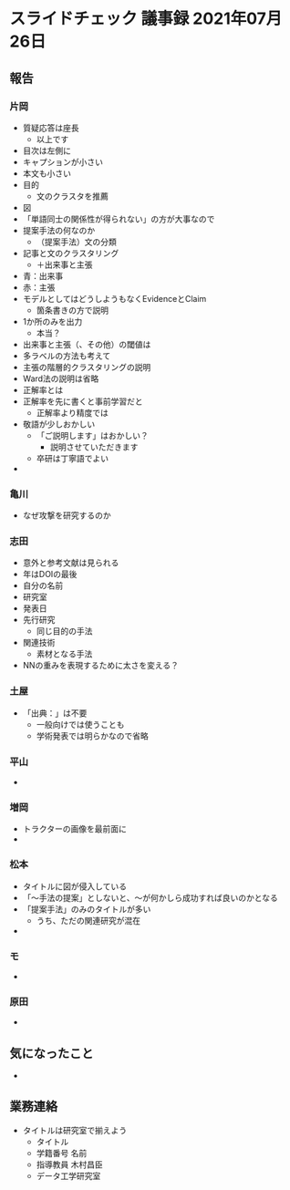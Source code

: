 <!-- tex script for md -->
<script type="text/javascript" async src="https://cdnjs.cloudflare.com/ajax/libs/mathjax/2.7.7/MathJax.js?config=TeX-MML-AM_CHTML">
</script>
<script type="text/x-mathjax-config">
 MathJax.Hub.Config({
 tex2jax: {
 inlineMath: [['$', '$'] ],
 displayMath: [ ['$$','$$'], ["\\[","\\]"] ]
 }
 });
</script>

# スライドチェック 議事録 2021年07月26日

## 報告

### 片岡
- 質疑応答は座長
    - 以上です
- 目次は左側に
- キャプションが小さい
- 本文も小さい
- 目的
    - 文のクラスタを推薦
- 図
- 「単語同士の関係性が得られない」の方が大事なので
- 提案手法の何なのか
    - （提案手法）文の分類
- 記事と文のクラスタリング
    - ＋出来事と主張
- 青：出来事
- 赤：主張
- モデルとしてはどうしようもなくEvidenceとClaim
    - 箇条書きの方で説明
- 1か所のみを出力
    - 本当？
- 出来事と主張（、その他）の閾値は
- 多ラベルの方法も考えて
- 主張の階層的クラスタリングの説明
- Ward法の説明は省略
- 正解率とは
- 正解率を先に書くと事前学習だと
    - 正解率より精度では
- 敬語が少しおかしい
    - 「ご説明します」はおかしい？
        - 説明させていただきます
    - 卒研は丁寧語でよい
- 

### 亀川
- なぜ攻撃を研究するのか

### 志田
- 意外と参考文献は見られる
- 年はDOIの最後
- 自分の名前
- 研究室
- 発表日
- 先行研究
    - 同じ目的の手法
- 関連技術
    - 素材となる手法
- NNの重みを表現するために太さを変える？

### 土屋
- 「出典：」は不要
    - 一般向けでは使うことも
    - 学術発表では明らかなので省略

### 平山
- 

### 増岡
- トラクターの画像を最前面に
- 

### 松本
- タイトルに図が侵入している
- 「～手法の提案」としないと、～が何かしら成功すれば良いのかとなる
- 「提案手法」のみのタイトルが多い
    - うち、ただの関連研究が混在
- 

### モ
- 

### 原田
- 

## 気になったこと
- 

## 業務連絡
- タイトルは研究室で揃えよう
    - タイトル
    - 学籍番号 名前
    - 指導教員 木村昌臣
    - データ工学研究室
